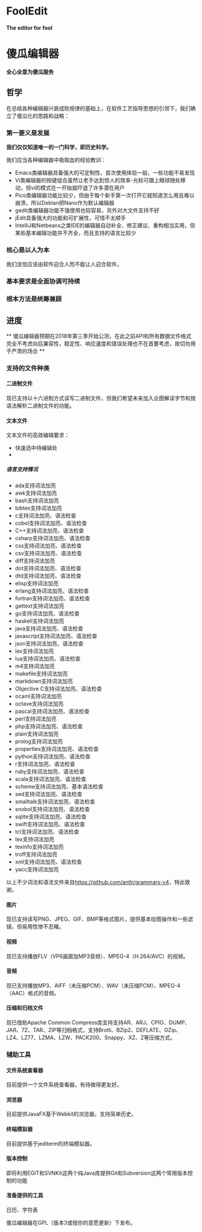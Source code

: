 # FoolEdit

__The editor for fool__

# 傻瓜编辑器

__全心全意为傻瓜服务__

## 哲学

在总结各种编辑器兴衰成败规律的基础上，在软件工艺指导思想的引领下，我们确立了傻瓜化的思路和战略：

### 第一要义是发展

__我们仅仅知道唯一的一门科学，即历史科学。__

我们应当各种编辑器中吸取血的经验教训：
- Emacs类编辑器具备强大的可定制性，首次使用体验一般，一些功能不易发现
- Vi类编辑器的按键组合虽然让老手达到惊人的效率-光标可跟上眼球随处移动，但vi的模式在一开始就吓退了许多潜在用户
- Pico类编辑器功能比较少，但由于每个新手第一次打开它就知道怎么用且难以崩溃，所以Debian把Nano作为默认编辑器
- gedit类编辑器功能不强使用也较容易，另外对大文件支持不好
- jEdit具备强大的功能和可扩展性，可惜不太顺手
- IntelliJ和Netbeans之类IDE的编辑器自动补全、修正建议、重构相当实用，但某些基本编辑功能并不齐全，而且支持的语言比较少

### 核心是以人为本



我们坚信应该由软件迎合人而不能让人迎合软件。

### 基本要求是全面协调可持续

### 根本方法是统筹兼顾

## 进度

** 傻瓜编辑器预期在2018年第三季开始公测，在此之前API和所有数据文件格式完全不考虑向后兼容性，稳定性、响应速度和错误处理也不在首要考虑，故切勿用于严肃的场合 **

### 支持的文件种类

#### 二进制文件

现已支持以十六进制方式读写二进制文件，但我们希望未来加入企图解读字节和按语法解析二进制文件的功能。

#### 文本文件

文本文件的高效编辑要求：
- 快速选中待编辑处
-

##### 语言支持情况

- ada支持词法加亮
- awk支持词法加亮
- bash支持词法加亮
- bibtex支持词法加亮
- c支持词法加亮、语法检查
- cobol支持词法加亮、语法检查
- C++支持词法加亮、语法检查
- csharp支持词法加亮、语法检查
- css支持词法加亮、语法检查
- csv支持词法加亮、语法检查
- diff支持词法加亮
- dot支持词法加亮、语法检查
- dtd支持词法加亮、语法检查
- elisp支持词法加亮
- erlang支持词法加亮、语法检查
- fortran支持词法加亮、语法检查
- gettext支持词法加亮
- go支持词法加亮、语法检查
- haskell支持词法加亮
- java支持词法加亮、语法检查
- javascript支持词法加亮、语法检查
- json支持词法加亮、语法检查
- lex支持词法加亮
- lua支持词法加亮、语法检查
- m4支持词法加亮
- makefile支持词法加亮
- markdown支持词法加亮
- Objective C支持词法加亮、语法检查
- ocaml支持词法加亮
- octave支持词法加亮
- pascal支持词法加亮、语法检查
- perl支持词法加亮
- php支持词法加亮、语法检查
- plain支持词法加亮
- prolog支持词法加亮
- properties支持词法加亮、语法检查
- python支持词法加亮、语法检查
- r支持词法加亮、语法检查
- ruby支持词法加亮、语法检查
- scala支持词法加亮、语法检查
- scheme支持词法加亮、基本语法检查
- sed支持词法加亮、语法检查
- smalltalk支持词法加亮、语法检查
- snobol支持词法加亮、语法检查
- sqlite支持词法加亮、语法检查
- swift支持词法加亮、语法检查
- tcl支持词法加亮、语法检查
- tex支持词法加亮
- texinfo支持词法加亮
- troff支持词法加亮
- xml支持词法加亮、语法检查
- yacc支持词法加亮

以上不少词法和语法文件来自<https://github.com/antlr/grammars-v4>，特此致谢。

#### 图片

现已支持读写PNG、JPEG、GIF、BMP等格式图片，提供基本绘图操作和一些滤镜，但易用性惨不忍睹。

#### 视频

现已支持播放FLV（VP6画面加MP3音频）、MPEG-4（H.264/AVC）的视频。

#### 音频

现已支持播放MP3、AIFF（未压缩PCM）、WAV（未压缩PCM）、MPEG-4（AAC）格式的音频。

#### 压缩和归档文件

现已借助Apache Common Compress库支持支持AR、ARJ、CPIO、DUMP、JAR、7Z、TAR、ZIP等归档格式，支持Brotli、BZip2、DEFLATE、GZip、LZ4、LZ77、LZMA、LZW、PACK200、Snappy、XZ、Z等压缩方式。

### 辅助工具

#### 文件系统查看器

目前提供一个文件系统查看器，有待做得更友好。

#### 浏览器

目前提供JavaFX基于Webkit的浏览器，支持简单历史。

#### 终端模拟器

目前提供基于jediterm的终端模拟器。

#### 版本控制

即将利用EGIT和SVNKit这两个纯Java库提供Git和Subversion这两个常用版本控制的功能

#### 准备提供的工具

日历、字符表

傻瓜编辑器在GPL（版本3或按你的意愿更新）下发布。

